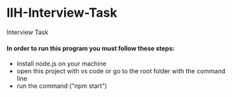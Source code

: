 # IIH-Interview-Task
Interview Task


<h4> In order to run this program you must follow these steps: </h4>
<ul>
<li>
Install node.js on your machine 
</li>
<li>
open this project with vs code or go to the root folder with the command line
</li>
<li>
run the command ("npm start")
</li>
</ul>

